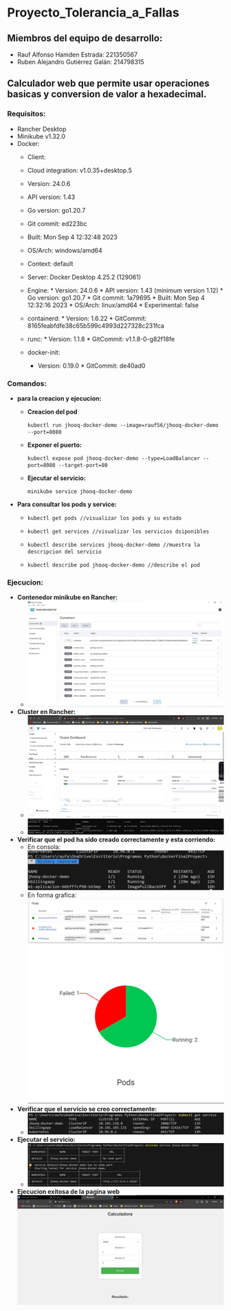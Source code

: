 # Proyecto_Tolerancia_a_Fallas
## Miembros del equipo de desarrollo:
* Rauf Alfonso  Hamden Estrada:  221350567
* Ruben Alejandro Gutiérrez Galán: 214798315
  
## Calculador web que permite usar operaciones basicas y conversion de valor a hexadecimal.

### Requisitos:
* Rancher Desktop
* Minikube v1.32.0
* Docker:
    * Client:
     * Cloud integration: v1.0.35+desktop.5
     * Version:           24.0.6
     * API version:       1.43
     * Go version:        go1.20.7
     * Git commit:        ed223bc
     * Built:             Mon Sep  4 12:32:48 2023
     * OS/Arch:           windows/amd64
     * Context:           default
    
    * Server: Docker Desktop 4.25.2 (129061)
     * Engine:
      * Version:          24.0.6
      * API version:      1.43 (minimum version 1.12)
      * Go version:       go1.20.7
      * Git commit:       1a79695
      * Built:            Mon Sep  4 12:32:16 2023
      * OS/Arch:          linux/amd64
      * Experimental:     false
     * containerd:
      * Version:          1.6.22
      * GitCommit:        8165feabfdfe38c65b599c4993d227328c231fca
     * runc:
      * Version:          1.1.8
      * GitCommit:        v1.1.8-0-g82f18fe
     * docker-init:
       * Version:          0.19.0
      * GitCommit:        de40ad0

### Comandos:
  * **para la creacion y ejecucion:**
     * **Creacion del pod**
       ```
       kubectl run jhooq-docker-demo --image=rauf56/jhooq-docker-demo --port=8080
       ```
     * **Exponer el puerto:**
       ```
       kubectl expose pod jhooq-docker-demo --type=LoadBalancer --port=8080 --target-port=80
       ```
      
    * **Ejecutar el servicio:**
      ```
      minikube service jhooq-docker-demo
      ```
  * **Para consultar los pods y service:**
   
    *
       ```
       kubectl get pods //visualizar los pods y su estado
       ```
    *
       ```
       kubectl get services //visualizar los servicios dsiponibles
       ```
    * 
       ```
       kubectl describe services jhooq-docker-demo //muestra la descripcion del servicio
       ```
    * 
       ```
       kubectl describe pod jhooq-docker-demo //describe el pod
       ```
### Ejecucion:
* **Contenedor minikube en Rancher:**
   * ![Pagina web creada](Proyecto_Final/Pruebas_ejecucion/rancher_desktop.jpg)
* **Cluster en Rancher:**
   * ![Pagina web creada](Proyecto_Final/Pruebas_ejecucion/cluster_rancher.jpg)
   * ![Pagina web creada](Proyecto_Final/Pruebas_ejecucion/rancher_consola.jpg)
* **Verificar que el pod ha sido creado correctamente y esta corriendo:**
   * En consola:
     ![Pagina web creada](Proyecto_Final/Pruebas_ejecucion/pods_consola.jpg)
   * En forma grafica:
     ![Pagina web creada](Proyecto_Final/Pruebas_ejecucion/pods_lista.jpg)
     ![Pagina web creada](Proyecto_Final/Pruebas_ejecucion/pods.jpg)
* **Verificar que el servicio se creo correctamente:**
   * ![Pagina web creada](Proyecto_Final/Pruebas_ejecucion/get_service.jpg)
* **Ejecutar el servicio:**
   * ![Pagina web creada](Proyecto_Final/Pruebas_ejecucion/minikube_service.jpg)
* **Ejecucion exitosa de la pagina web**
   ![Pagina web creada](Proyecto_Final/Pruebas_ejecucion/pagina_web.jpg)

